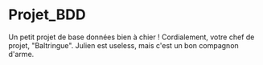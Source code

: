Projet_BDD
==========

Un petit projet de base données bien à chier !
Cordialement, votre chef de projet, "Baltringue".
Julien est useless, mais c'est un bon compagnon d'arme.
